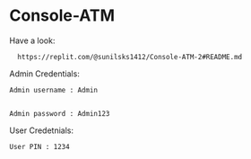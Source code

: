 # Console-ATM

Have a look:


      https://replit.com/@sunilsks1412/Console-ATM-2#README.md

Admin Credentials:


    Admin username : Admin
    
    
    Admin password : Admin123

User Credetnials:

    User PIN : 1234
